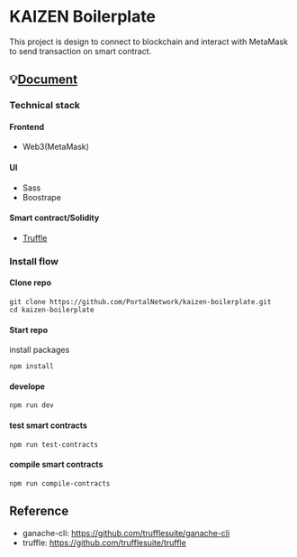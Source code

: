 # KAIZEN Boilerplate

This project is design to connect to blockchain and interact with MetaMask to send transaction on smart contract.  

## 💡[Document](./DOCUMENT.md)

### Technical stack

#### Frontend
- Web3(MetaMask)

#### UI
- Sass
- Boostrape

#### Smart contract/Solidity
- [Truffle](./TRUFFLE.md)

### Install flow

#### Clone repo

```
git clone https://github.com/PortalNetwork/kaizen-boilerplate.git
cd kaizen-boilerplate
```

#### Start repo
install packages
```
npm install
```

#### develope 
```
npm run dev
```

#### test smart contracts
```
npm run test-contracts
```

#### compile smart contracts
```
npm run compile-contracts
```

## Reference

- ganache-cli: https://github.com/trufflesuite/ganache-cli
- truffle: https://github.com/trufflesuite/truffle